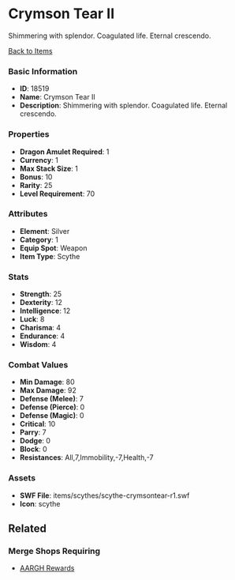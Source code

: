 # Crymson Tear II

Shimmering with splendor.
Coagulated life.
Eternal crescendo.

[Back to Items](../items.md)

### Basic Information

- **ID**: 18519
- **Name**: Crymson Tear II
- **Description**: Shimmering with splendor.
Coagulated life.
Eternal crescendo.

### Properties

- **Dragon Amulet Required**: 1
- **Currency**: 1
- **Max Stack Size**: 1
- **Bonus**: 10
- **Rarity**: 25
- **Level Requirement**: 70

### Attributes

- **Element**: Silver
- **Category**: 1
- **Equip Spot**: Weapon
- **Item Type**: Scythe

### Stats

- **Strength**: 25
- **Dexterity**: 12
- **Intelligence**: 12
- **Luck**: 8
- **Charisma**: 4
- **Endurance**: 4
- **Wisdom**: 4

### Combat Values

- **Min Damage**: 80
- **Max Damage**: 92
- **Defense (Melee)**: 7
- **Defense (Pierce)**: 0
- **Defense (Magic)**: 0
- **Critical**: 10
- **Parry**: 7
- **Dodge**: 0
- **Block**: 0
- **Resistances**: All,7,Immobility,-7,Health,-7

### Assets

- **SWF File**: items/scythes/scythe-crymsontear-r1.swf
- **Icon**: scythe

## Related

### Merge Shops Requiring

- [AARGH Rewards](../merge-shops/298-aargh-rewards.md)

